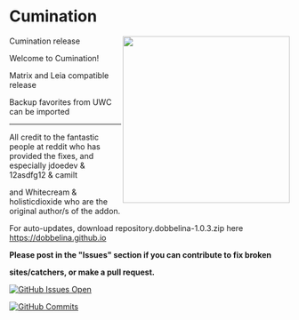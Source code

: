 # Cumination

<img src="https://user-images.githubusercontent.com/46063764/103461711-a9eb6280-4d20-11eb-983b-516b022cbbf5.png" width="300" align="right">

Cumination release

Welcome to Cumination!

Matrix and Leia compatible release

Backup favorites from UWC can be imported



---
All credit to the fantastic people at reddit who has provided the fixes, and especially jdoedev & 12asdfg12 & camilt


and Whitecream & holisticdioxide who are the original author/s of the addon.

For auto-updates, download repository.dobbelina-1.0.3.zip here https://dobbelina.github.io

**Please post in the "Issues" section if you can contribute to fix broken**

**sites/catchers, or make a pull request.**

[![GitHub Issues Open](https://github-basic-badges.herokuapp.com/issues/dobbelina/repository.dobbelina.svg)]()

[![GitHub Commits](https://github-basic-badges.herokuapp.com/commits/dobbelina/repository.dobbelina.svg)]()



